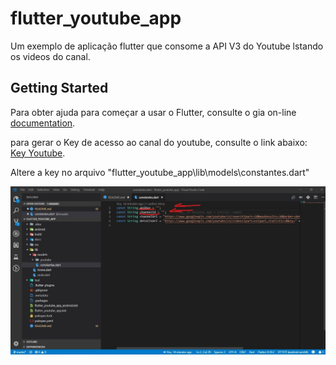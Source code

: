 # flutter_youtube_app

Um exemplo de aplicação flutter que consome a API V3 do Youtube lstando os videos do canal.

## Getting Started

Para obter ajuda para começar a usar o Flutter, consulte o gia on-line  
[documentation](https://flutter.io/).

para gerar o Key de acesso ao canal do youtube, consulte o link abaixo:  
[Key Youtube](https://developers.google.com/youtube/registering_an_application?hl=pt-br).


Altere a key no arquivo "flutter_youtube_app\lib\models\constantes.dart"

![gear key](docs/apikey.jpg)